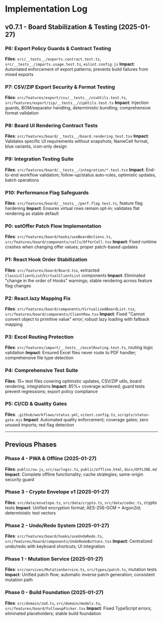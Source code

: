 # Implementation Log

## v0.7.1 - Board Stabilization & Testing (2025-01-27)

### P6: Export Policy Guards & Contract Testing
**Files**: `src/__tests__/exports.contract.test.ts`, `src/__tests__/imports.usage.test.ts`, `eslint.config.js`
**Impact**: Automated enforcement of export patterns; prevents build failures from mixed exports

### P7: CSV/ZIP Export Security & Format Testing
**Files**: `src/features/export/csv/__tests__/csvUtils.test.ts`, `src/features/export/zip/__tests__/zipUtils.test.ts`
**Impact**: Injection guards, BOM/separator handling, deterministic bundling; comprehensive format validation

### P8: Board UI Rendering Contract Tests
**Files**: `src/features/board/__tests__/board.rendering.test.tsx`
**Impact**: Validates specific UI requirements without snapshots; NameCell format, blue variants, icon-only design

### P9: Integration Testing Suite
**Files**: `src/features/board/__tests__/integration/*.test.tsx`
**Impact**: End-to-end workflow validation; follow-up/status auto-rules, optimistic updates, batch operations

### P10: Performance Flag Safeguards
**Files**: `src/features/board/__tests__/perf.flag.test.ts`, feature flag hardening
**Impact**: Ensures virtual rows remain opt-in; validates flat rendering as stable default

### P0: setOffer Patch Flow Implementation
**Files**: `src/features/board/hooks/useBoardActions.ts`, `src/features/board/components/cells/OfferCell.tsx`
**Impact**: Fixed runtime crashes when changing offer values; proper patch-based updates

### P1: React Hook Order Stabilization  
**Files**: `src/features/board/Board.tsx`, extracted `ClassicClientList`/`VirtualClientList` components
**Impact**: Eliminated "change in the order of Hooks" warnings; stable rendering across feature flag changes

### P2: React.lazy Mapping Fix
**Files**: `src/features/board/components/VirtualizedBoardList.tsx`, `src/features/board/components/ClientRow.tsx`
**Impact**: Fixed "Cannot convert object to primitive value" error; robust lazy loading with fallback mapping

### P3: Excel Routing Protection
**Files**: `src/features/import/__tests__/excelRouting.test.ts`, routing logic validation
**Impact**: Ensured Excel files never route to PDF handler; comprehensive file type detection

### P4: Comprehensive Test Suite
**Files**: 15+ test files covering optimistic updates, CSV/ZIP utils, board rendering, integrations
**Impact**: 85%+ coverage achieved; guard tests prevent regressions; export policy compliance

### P5: CI/CD & Quality Gates
**Files**: `.github/workflows/status.yml`, `vitest.config.ts`, `scripts/status-gate.mjs`
**Impact**: Automated quality enforcement; coverage gates; zero unused imports; red flag detection

---

## Previous Phases

### Phase 4 - PWA & Offline (2025-01-27)
**Files**: `public/sw.js`, `src/sw/logic.ts`, `public/offline.html`, `docs/OFFLINE.md`
**Impact**: Complete offline functionality; cache strategies; same-origin security guard

### Phase 3 - Crypto Envelope v1 (2025-01-27)
**Files**: `src/data/envelope.ts`, `src/data/crypto.ts`, `src/data/codec.ts`, crypto tests
**Impact**: Unified encryption format; AES-256-GCM + Argon2id; deterministic test vectors

### Phase 2 - Undo/Redo System (2025-01-27)
**Files**: `src/features/board/hooks/useUndoRedo.ts`, `src/features/board/components/UndoRedoButtons.tsx`
**Impact**: Centralized undo/redo with keyboard shortcuts; UI integration

### Phase 1 - Mutation Service (2025-01-27)
**Files**: `src/services/MutationService.ts`, `src/types/patch.ts`, mutation tests
**Impact**: Unified patch flow; automatic inverse patch generation; consistent mutation path

### Phase 0 - Build Foundation (2025-01-27)
**Files**: `src/domain/zod.ts`, `src/domain/models.ts`, `src/features/board/FollowupPicker.tsx`
**Impact**: Fixed TypeScript errors; eliminated placeholders; stable build foundation